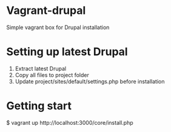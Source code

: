 # Vagrant-drupal
Simple vagrant box for Drupal installation

# Setting up latest Drupal
1. Extract latest Drupal
2. Copy all files to project folder
3. Update project/sites/default/settings.php before installation

# Getting start
$ vagrant up
http://localhost:3000/core/install.php
